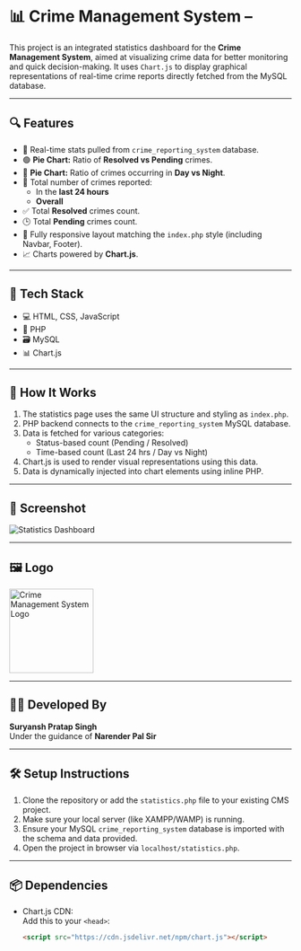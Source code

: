 # 📊 Crime Management System – 

This project is an integrated statistics dashboard for the **Crime Management System**, aimed at visualizing crime data for better monitoring and quick decision-making. It uses `Chart.js` to display graphical representations of real-time crime reports directly fetched from the MySQL database.

---

## 🔍 Features

- 🔄 Real-time stats pulled from `crime_reporting_system` database.
- 🟢 **Pie Chart:** Ratio of **Resolved vs Pending** crimes.
- 🌙 **Pie Chart:** Ratio of crimes occurring in **Day vs Night**.
- 📅 Total number of crimes reported:
  - In the **last 24 hours**
  - **Overall**
- ✅ Total **Resolved** crimes count.
- 🕒 Total **Pending** crimes count.
- 🧭 Fully responsive layout matching the `index.php` style (including Navbar, Footer).
- 📈 Charts powered by **Chart.js**.

---

## 📂 Tech Stack

- 💻 HTML, CSS, JavaScript
- 🐘 PHP
- 🗃️ MySQL
- 📊 Chart.js

---

## 🧠 How It Works

1. The statistics page uses the same UI structure and styling as `index.php`.
2. PHP backend connects to the `crime_reporting_system` MySQL database.
3. Data is fetched for various categories:
   - Status-based count (Pending / Resolved)
   - Time-based count (Last 24 hrs / Day vs Night)
4. Chart.js is used to render visual representations using this data.
5. Data is dynamically injected into chart elements using inline PHP.

---

## 📸 Screenshot

![Statistics Dashboard](Screenshot%202025-07-06%20163124.png)

---

## 🖼️ Logo

<img src="image.png" alt="Crime Management System Logo" width="150"/>

---

## 👨‍💻 Developed By

**Suryansh Pratap Singh**  
Under the guidance of **Narender Pal Sir**

---

## 🛠️ Setup Instructions

1. Clone the repository or add the `statistics.php` file to your existing CMS project.
2. Make sure your local server (like XAMPP/WAMP) is running.
3. Ensure your MySQL `crime_reporting_system` database is imported with the schema and data provided.
4. Open the project in browser via `localhost/statistics.php`.

---

## 📦 Dependencies

- Chart.js CDN:  
  Add this to your `<head>`:
  ```html
  <script src="https://cdn.jsdelivr.net/npm/chart.js"></script>
